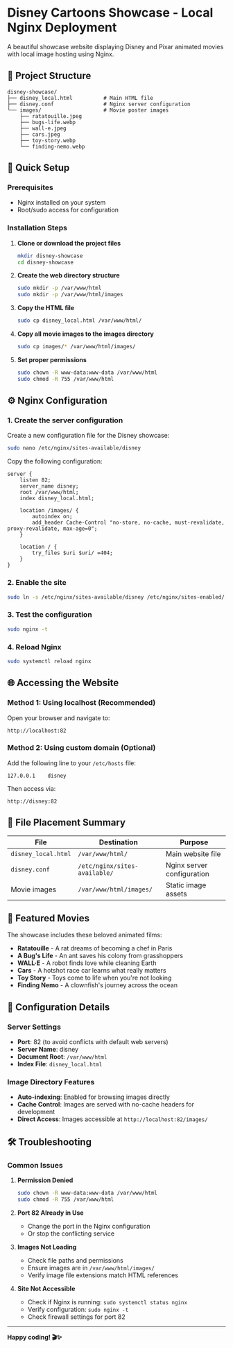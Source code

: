 # Disney Cartoons Showcase - Local Nginx Deployment

A beautiful showcase website displaying Disney and Pixar animated movies with local image hosting using Nginx.

## 📁 Project Structure

```  
disney-showcase/
├── disney_local.html          # Main HTML file
├── disney.conf                # Nginx server configuration
└── images/                    # Movie poster images
    ├── ratatouille.jpeg
    ├── bugs-life.webp
    ├── wall-e.jpeg
    ├── cars.jpeg
    ├── toy-story.webp
    └── finding-nemo.webp
```

## 🚀 Quick Setup

### Prerequisites

- Nginx installed on your system
- Root/sudo access for configuration

### Installation Steps

1. **Clone or download the project files**
   ```bash
   mkdir disney-showcase
   cd disney-showcase
   ```

2. **Create the web directory structure**
   ```bash
   sudo mkdir -p /var/www/html
   sudo mkdir -p /var/www/html/images
   ```

3. **Copy the HTML file**
   ```bash
   sudo cp disney_local.html /var/www/html/
   ```

4. **Copy all movie images to the images directory**
   ```bash
   sudo cp images/* /var/www/html/images/
   ```

5. **Set proper permissions**
   ```bash
   sudo chown -R www-data:www-data /var/www/html
   sudo chmod -R 755 /var/www/html
   ```

## ⚙️ Nginx Configuration

### 1. Create the server configuration

Create a new configuration file for the Disney showcase:

```bash
sudo nano /etc/nginx/sites-available/disney
```

Copy the following configuration:

```nginx
server {
    listen 82;
    server_name disney;
    root /var/www/html;
    index disney_local.html;
    
    location /images/ {
        autoindex on;
        add_header Cache-Control "no-store, no-cache, must-revalidate, proxy-revalidate, max-age=0";
    }
    
    location / {
        try_files $uri $uri/ =404;
    }
}
```

### 2. Enable the site

```bash
sudo ln -s /etc/nginx/sites-available/disney /etc/nginx/sites-enabled/
```

### 3. Test the configuration

```bash
sudo nginx -t
```

### 4. Reload Nginx

```bash
sudo systemctl reload nginx
```

## 🌐 Accessing the Website

### Method 1: Using localhost (Recommended)
Open your browser and navigate to:
```
http://localhost:82
```

### Method 2: Using custom domain (Optional)
Add the following line to your `/etc/hosts` file:
```
127.0.0.1    disney
```

Then access via:
```
http://disney:82
```

## 📂 File Placement Summary

| File | Destination | Purpose |
|------|-------------|---------|
| `disney_local.html` | `/var/www/html/` | Main website file |
| `disney.conf` | `/etc/nginx/sites-available/` | Nginx server configuration |
| Movie images | `/var/www/html/images/` | Static image assets |

## 🎨 Featured Movies

The showcase includes these beloved animated films:
- **Ratatouille** - A rat dreams of becoming a chef in Paris
- **A Bug's Life** - An ant saves his colony from grasshoppers  
- **WALL·E** - A robot finds love while cleaning Earth
- **Cars** - A hotshot race car learns what really matters
- **Toy Story** - Toys come to life when you're not looking
- **Finding Nemo** - A clownfish's journey across the ocean

## 🔧 Configuration Details

### Server Settings
- **Port**: 82 (to avoid conflicts with default web servers)
- **Server Name**: disney
- **Document Root**: `/var/www/html`
- **Index File**: `disney_local.html`

### Image Directory Features
- **Auto-indexing**: Enabled for browsing images directly
- **Cache Control**: Images are served with no-cache headers for development
- **Direct Access**: Images accessible at `http://localhost:82/images/`

## 🛠️ Troubleshooting

### Common Issues

1. **Permission Denied**
   ```bash
   sudo chown -R www-data:www-data /var/www/html
   sudo chmod -R 755 /var/www/html
   ```

2. **Port 82 Already in Use**
   - Change the port in the Nginx configuration
   - Or stop the conflicting service

3. **Images Not Loading**
   - Check file paths and permissions
   - Ensure images are in `/var/www/html/images/`
   - Verify image file extensions match HTML references

4. **Site Not Accessible**
   - Check if Nginx is running: `sudo systemctl status nginx`
   - Verify configuration: `sudo nginx -t`
   - Check firewall settings for port 82



---

**Happy coding! 🎬✨**
